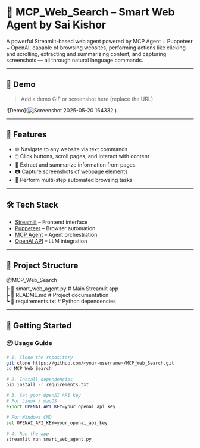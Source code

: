 # 🚀 MCP_Web_Search – Smart Web Agent by Sai Kishor

A powerful Streamlit-based web agent powered by MCP Agent + Puppeteer + OpenAI, capable of browsing websites, performing actions like clicking and scrolling, extracting and summarizing content, and capturing screenshots — all through natural language commands.

---

## 📸 Demo

> Add a demo GIF or screenshot here (replace the URL)

![Demo](![Screenshot 2025-05-20 164332](https://github.com/user-attachments/assets/23f7c96e-e02d-4b16-9ea7-b24c8b9903a5)
)

---

## 🧠 Features

- 🌐 Navigate to any website via text commands
- 🖱️ Click buttons, scroll pages, and interact with content
- 📝 Extract and summarize information from pages
- 📷 Capture screenshots of webpage elements
- 🔁 Perform multi-step automated browsing tasks

---

## 🛠️ Tech Stack

- [Streamlit](https://streamlit.io/) – Frontend interface  
- [Puppeteer](https://pptr.dev/) – Browser automation  
- [MCP Agent](https://github.com/microsoft/mcp) – Agent orchestration  
- [OpenAI API](https://platform.openai.com/) – LLM integration  

---

## 📁 Project Structure

📦MCP_Web_Search  
┣ 📜 smart_web_agent.py # Main Streamlit app  
┣ 📜 README.md # Project documentation  
┗ 📜 requirements.txt # Python dependencies  

---

## 🚀 Getting Started

### 📦 Usage Guide

```bash
# 1. Clone the repository
git clone https://github.com/<your-username>/MCP_Web_Search.git
cd MCP_Web_Search

# 2. Install dependencies
pip install -r requirements.txt

# 3. Set your OpenAI API Key
# For Linux / macOS
export OPENAI_API_KEY=your_openai_api_key

# For Windows CMD
set OPENAI_API_KEY=your_openai_api_key

# 4. Run the app
streamlit run smart_web_agent.py
